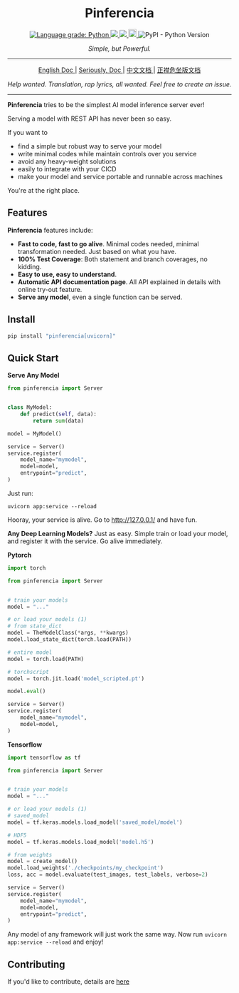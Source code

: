 <h1 align="center">
    Pinferencia
</h1>

<p align="center">
    <a href="https://lgtm.com/projects/g/underneathall/pinferencia/context:python">
        <img alt="Language grade: Python" src="https://img.shields.io/lgtm/grade/python/g/underneathall/pinferencia.svg?logo=lgtm&logoWidth=18"/>
    </a>
    <a href="https://codecov.io/gh/underneathall/pinferencia">
        <img src="https://codecov.io/gh/underneathall/pinferencia/branch/main/graph/badge.svg?token=M7J77E4IWC"/>
    </a>
    <a href="https://opensource.org/licenses/Apache-2.0">
        <img src="https://img.shields.io/badge/License-Apache_2.0-blue.svg"/>
    </a>
    <a href="https://badge.fury.io/py/pinferencia">
        <img src="https://badge.fury.io/py/pinferencia.svg" alt="PyPI version" height="18">
    </a>
    <img alt="PyPI - Python Version" src="https://img.shields.io/pypi/pyversions/pinferencia">
</p>   
<p align="center">
    <em>Simple, but Powerful.</em>
</p>

---

<p align="center">
<a href="https://pinferencia.underneathall.app" target="_blank">
    English Doc
</a> |
<a href="https://pinferencia.underneathall.app" target="_blank">
    Seriously, Doc
</a> |
<a href="https://pinferencia.underneathall.app/zh" target="_blank">
    中文文档
</a> |
<a href="https://pinferencia.underneathall.app/rc" target="_blank">
    正襟危坐版文档
</a>
</p>

<p align="center">
    <em>Help wanted. Translation, rap lyrics, all wanted. Feel free to create an issue.</em>
</p>

---

**Pinferencia** tries to be the simplest AI model inference server ever!

Serving a model with REST API has never been so easy.

If you want to

- find a simple but robust way to serve your model
- write minimal codes while maintain controls over you service
- avoid any heavy-weight solutions
- easily to integrate with your CICD
- make your model and service portable and runnable across machines

You're at the right place.

## Features

**Pinferencia** features include:

- **Fast to code, fast to go alive**. Minimal codes needed, minimal transformation needed. Just based on what you have.
- **100% Test Coverage**: Both statement and branch coverages, no kidding.
- **Easy to use, easy to understand**.
- **Automatic API documentation page**. All API explained in details with online try-out feature.
- **Serve any model**, even a single function can be served.

## Install

```bash
pip install "pinferencia[uvicorn]"
```

## Quick Start

**Serve Any Model**

```python title="app.py"
from pinferencia import Server


class MyModel:
    def predict(self, data):
        return sum(data)

model = MyModel()

service = Server()
service.register(
    model_name="mymodel",
    model=model,
    entrypoint="predict",
)
```
Just run:
```
uvicorn app:service --reload
```

Hooray, your service is alive. Go to http://127.0.0.1/ and have fun.

**Any Deep Learning Models?** Just as easy. Simple train or load your model, and register it with the service. Go alive immediately.

**Pytorch**

```python title="app.py"
import torch

from pinferencia import Server


# train your models
model = "..."

# or load your models (1)
# from state_dict
model = TheModelClass(*args, **kwargs)
model.load_state_dict(torch.load(PATH))

# entire model
model = torch.load(PATH)

# torchscript
model = torch.jit.load('model_scripted.pt')

model.eval()

service = Server()
service.register(
    model_name="mymodel",
    model=model,
)
```

**Tensorflow**

```python title="app.py"
import tensorflow as tf

from pinferencia import Server


# train your models
model = "..."

# or load your models (1)
# saved_model
model = tf.keras.models.load_model('saved_model/model')

# HDF5
model = tf.keras.models.load_model('model.h5')

# from weights
model = create_model()
model.load_weights('./checkpoints/my_checkpoint')
loss, acc = model.evaluate(test_images, test_labels, verbose=2)

service = Server()
service.register(
    model_name="mymodel",
    model=model,
    entrypoint="predict",
)
```

Any model of any framework will just work the same way. Now run `uvicorn app:service --reload` and enjoy!


## Contributing

If you'd like to contribute, details are [here](./CONTRIBUTING.md)